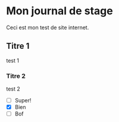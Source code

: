 # Mon journal de stage

Ceci est mon test de site internet. 

## Titre 1
test 1

### Titre 2
test 2


- [ ] Super!   
- [x] Bien   
- [ ] Bof   

